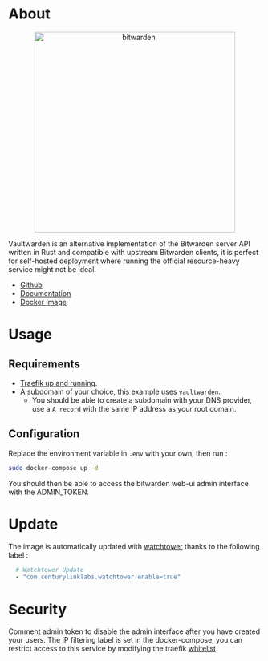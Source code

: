 # About

<p align="center">
<img src="../_utilities/bitwarden.svg.png" width="400" alt="bitwarden" title="bitwarden" />
</p>

Vaultwarden is an alternative implementation of the Bitwarden server API written in Rust and compatible with upstream Bitwarden clients, it is perfect for self-hosted deployment where running the official resource-heavy service might not be ideal.

* [Github](https://github.com/dani-garcia/vaultwarden)
* [Documentation](https://github.com/dani-garcia/vaultwarden/wiki)
* [Docker Image](https://hub.docker.com/r/vaultwarden/server)

# Usage

## Requirements
- [Traefik up and running](../traefik).
- A subdomain of your choice, this example uses `vaultwarden`.
    - You should be able to create a subdomain with your DNS provider, use a `A record` with the same IP address as your root domain.

## Configuration

Replace the environment variable in `.env` with your own, then run :

```bash
sudo docker-compose up -d
```

You should then be able to access the bitwarden web-ui admin interface with the ADMIN_TOKEN. 

# Update

The image is automatically updated with [watchtower](../watchtower) thanks to the following label :

```yaml
  # Watchtower Update
  - "com.centurylinklabs.watchtower.enable=true"
```

# Security

Comment admin token to disable the admin interface after you have created your users.
The IP filtering label is set in the docker-compose, you can restrict access to this service by modifying the traefik [whitelist](traefik/rules/whitelist.yml).
